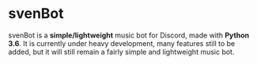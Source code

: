 # svenBot

svenBot is a **simple/lightweight** music bot for Discord, made with **Python 3.6**.
It is currently under heavy development, many features still to be added, 
but it will still remain a fairly simple and lightweight music bot.